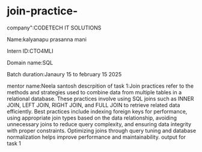 # join-practice-
company":CODETECH IT SOLUTIONS

Name:kalyanapu prasanna mani

Intern ID:CTO4MLI

Domain name:SQL

Batch duration:Janaury 15 to february 15 2025

mentor name:Neela santosh
descrpition of task 1:Join practices refer to the methods and strategies used to combine data from multiple tables in a relational database. These practices involve using SQL joins such as INNER JOIN, LEFT JOIN, RIGHT JOIN, and FULL JOIN to retrieve related data efficiently. Best practices include indexing foreign keys for performance, using appropriate join types based on the data relationship, avoiding unnecessary joins to reduce query complexity, and ensuring data integrity with proper constraints. Optimizing joins through query tuning and database normalization helps improve performance and maintainability.
output for task 1
